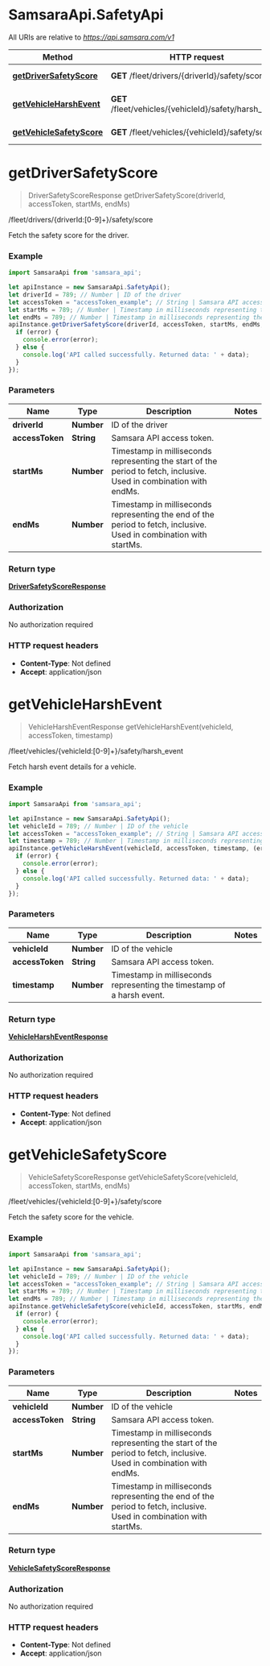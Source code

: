 # SamsaraApi.SafetyApi

All URIs are relative to *https://api.samsara.com/v1*

Method | HTTP request | Description
------------- | ------------- | -------------
[**getDriverSafetyScore**](SafetyApi.md#getDriverSafetyScore) | **GET** /fleet/drivers/{driverId}/safety/score | /fleet/drivers/{driverId:[0-9]+}/safety/score
[**getVehicleHarshEvent**](SafetyApi.md#getVehicleHarshEvent) | **GET** /fleet/vehicles/{vehicleId}/safety/harsh_event | /fleet/vehicles/{vehicleId:[0-9]+}/safety/harsh_event
[**getVehicleSafetyScore**](SafetyApi.md#getVehicleSafetyScore) | **GET** /fleet/vehicles/{vehicleId}/safety/score | /fleet/vehicles/{vehicleId:[0-9]+}/safety/score


<a name="getDriverSafetyScore"></a>
# **getDriverSafetyScore**
> DriverSafetyScoreResponse getDriverSafetyScore(driverId, accessToken, startMs, endMs)

/fleet/drivers/{driverId:[0-9]+}/safety/score

Fetch the safety score for the driver.

### Example
```javascript
import SamsaraApi from 'samsara_api';

let apiInstance = new SamsaraApi.SafetyApi();
let driverId = 789; // Number | ID of the driver
let accessToken = "accessToken_example"; // String | Samsara API access token.
let startMs = 789; // Number | Timestamp in milliseconds representing the start of the period to fetch, inclusive. Used in combination with endMs.
let endMs = 789; // Number | Timestamp in milliseconds representing the end of the period to fetch, inclusive. Used in combination with startMs.
apiInstance.getDriverSafetyScore(driverId, accessToken, startMs, endMs, (error, data, response) => {
  if (error) {
    console.error(error);
  } else {
    console.log('API called successfully. Returned data: ' + data);
  }
});
```

### Parameters

Name | Type | Description  | Notes
------------- | ------------- | ------------- | -------------
 **driverId** | **Number**| ID of the driver | 
 **accessToken** | **String**| Samsara API access token. | 
 **startMs** | **Number**| Timestamp in milliseconds representing the start of the period to fetch, inclusive. Used in combination with endMs. | 
 **endMs** | **Number**| Timestamp in milliseconds representing the end of the period to fetch, inclusive. Used in combination with startMs. | 

### Return type

[**DriverSafetyScoreResponse**](DriverSafetyScoreResponse.md)

### Authorization

No authorization required

### HTTP request headers

 - **Content-Type**: Not defined
 - **Accept**: application/json

<a name="getVehicleHarshEvent"></a>
# **getVehicleHarshEvent**
> VehicleHarshEventResponse getVehicleHarshEvent(vehicleId, accessToken, timestamp)

/fleet/vehicles/{vehicleId:[0-9]+}/safety/harsh_event

Fetch harsh event details for a vehicle.

### Example
```javascript
import SamsaraApi from 'samsara_api';

let apiInstance = new SamsaraApi.SafetyApi();
let vehicleId = 789; // Number | ID of the vehicle
let accessToken = "accessToken_example"; // String | Samsara API access token.
let timestamp = 789; // Number | Timestamp in milliseconds representing the timestamp of a harsh event.
apiInstance.getVehicleHarshEvent(vehicleId, accessToken, timestamp, (error, data, response) => {
  if (error) {
    console.error(error);
  } else {
    console.log('API called successfully. Returned data: ' + data);
  }
});
```

### Parameters

Name | Type | Description  | Notes
------------- | ------------- | ------------- | -------------
 **vehicleId** | **Number**| ID of the vehicle | 
 **accessToken** | **String**| Samsara API access token. | 
 **timestamp** | **Number**| Timestamp in milliseconds representing the timestamp of a harsh event. | 

### Return type

[**VehicleHarshEventResponse**](VehicleHarshEventResponse.md)

### Authorization

No authorization required

### HTTP request headers

 - **Content-Type**: Not defined
 - **Accept**: application/json

<a name="getVehicleSafetyScore"></a>
# **getVehicleSafetyScore**
> VehicleSafetyScoreResponse getVehicleSafetyScore(vehicleId, accessToken, startMs, endMs)

/fleet/vehicles/{vehicleId:[0-9]+}/safety/score

Fetch the safety score for the vehicle.

### Example
```javascript
import SamsaraApi from 'samsara_api';

let apiInstance = new SamsaraApi.SafetyApi();
let vehicleId = 789; // Number | ID of the vehicle
let accessToken = "accessToken_example"; // String | Samsara API access token.
let startMs = 789; // Number | Timestamp in milliseconds representing the start of the period to fetch, inclusive. Used in combination with endMs.
let endMs = 789; // Number | Timestamp in milliseconds representing the end of the period to fetch, inclusive. Used in combination with startMs.
apiInstance.getVehicleSafetyScore(vehicleId, accessToken, startMs, endMs, (error, data, response) => {
  if (error) {
    console.error(error);
  } else {
    console.log('API called successfully. Returned data: ' + data);
  }
});
```

### Parameters

Name | Type | Description  | Notes
------------- | ------------- | ------------- | -------------
 **vehicleId** | **Number**| ID of the vehicle | 
 **accessToken** | **String**| Samsara API access token. | 
 **startMs** | **Number**| Timestamp in milliseconds representing the start of the period to fetch, inclusive. Used in combination with endMs. | 
 **endMs** | **Number**| Timestamp in milliseconds representing the end of the period to fetch, inclusive. Used in combination with startMs. | 

### Return type

[**VehicleSafetyScoreResponse**](VehicleSafetyScoreResponse.md)

### Authorization

No authorization required

### HTTP request headers

 - **Content-Type**: Not defined
 - **Accept**: application/json

